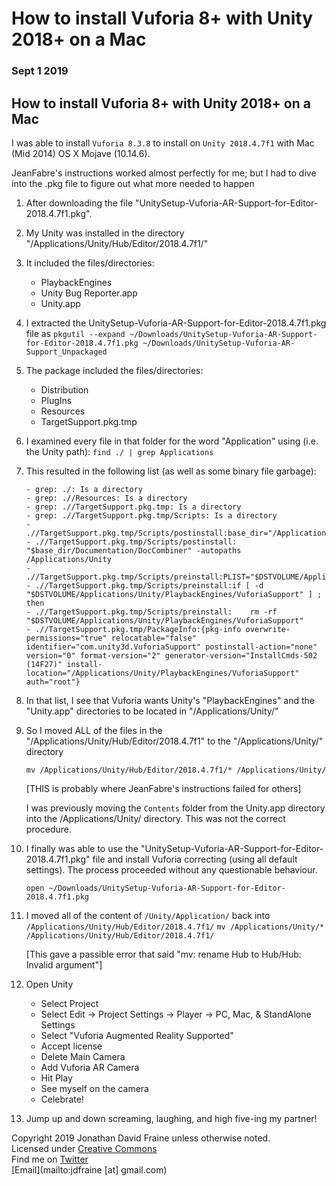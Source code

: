# How to install Vuforia 8+ with Unity 2018+ on a Mac
### Sept 1 2019

## How to install Vuforia 8+ with Unity 2018+ on a Mac

I was able to install `Vuforia 8.3.8` to install on `Unity 2018.4.7f1` with Mac (Mid 2014) OS X Mojave (10.14.6).
    
JeanFabre's instructions worked almost perfectly for me; but I had to dive into the .pkg file to figure out what more needed to happen

1. After downloading the file "UnitySetup-Vuforia-AR-Support-for-Editor-2018.4.7f1.pkg".

2. My Unity was installed in the directory "/Applications/Unity/Hub/Editor/2018.4.7f1/"

3. It included the files/directories:
    - PlaybackEngines
    - Unity Bug Reporter.app
    - Unity.app

4. I extracted the UnitySetup-Vuforia-AR-Support-for-Editor-2018.4.7f1.pkg file as 
    `pkgutil --expand ~/Downloads/UnitySetup-Vuforia-AR-Support-for-Editor-2018.4.7f1.pkg ~/Downloads/UnitySetup-Vuforia-AR-Support_Unpackaged`

5. The package included the files/directories:
    - Distribution
    - PlugIns
    - Resources
    - TargetSupport.pkg.tmp

6. I examined every file in that folder for the word "Application" using (i.e. the Unity path):
    `find ./ | grep Applications`

7. This resulted in the following list (as well as some binary file garbage):
    
    ```
    - grep: ./: Is a directory
    - grep: .//Resources: Is a directory
    - grep: .//TargetSupport.pkg.tmp: Is a directory
    - grep: .//TargetSupport.pkg.tmp/Scripts: Is a directory
    - .//TargetSupport.pkg.tmp/Scripts/postinstall:base_dir="/Applications/Unity/PlaybackEngines/PlaybackEngines/VuforiaSupport"
    - .//TargetSupport.pkg.tmp/Scripts/postinstall:    "$base_dir/Documentation/DocCombiner" -autopaths /Applications/Unity
    - .//TargetSupport.pkg.tmp/Scripts/preinstall:PLIST="$DSTVOLUME/Applications/Unity/Unity.app/Contents/Info.plist"
    - .//TargetSupport.pkg.tmp/Scripts/preinstall:if [ -d "$DSTVOLUME/Applications/Unity/PlaybackEngines/VuforiaSupport" ] ; then
    - .//TargetSupport.pkg.tmp/Scripts/preinstall:    rm -rf "$DSTVOLUME/Applications/Unity/PlaybackEngines/VuforiaSupport"
    - .//TargetSupport.pkg.tmp/PackageInfo:{pkg-info overwrite-permissions="true" relocatable="false" identifier="com.unity3d.VuforiaSupport" postinstall-action="none" version="0" format-version="2" generator-version="InstallCmds-502 (14F27)" install-location="/Applications/Unity/PlaybackEngines/VuforiaSupport" auth="root"}
    ```

8. In that list, I see that Vuforia wants Unity's "PlaybackEngines" and the "Unity.app" directories to be located in "/Applications/Unity/"
        
9. So I moved ALL of the files in the "/Applications/Unity/Hub/Editor/2018.4.7f1" to the "/Applications/Unity/" directory

    `mv /Applications/Unity/Hub/Editor/2018.4.7f1/* /Applications/Unity/`


    [THIS is probably where JeanFabre's instructions failed for others]

    I was previously moving the `Contents` folder from the Unity.app directory into the /Applications/Unity/ directory. This was not the correct procedure.

        
10. I finally was able to use the "UnitySetup-Vuforia-AR-Support-for-Editor-2018.4.7f1.pkg" file and install Vuforia correcting (using all default settings). The process proceeded without any questionable behaviour.

    `open ~/Downloads/UnitySetup-Vuforia-AR-Support-for-Editor-2018.4.7f1.pkg`
        
11. I moved all of the content of `/Unity/Application/` back into `/Applications/Unity/Hub/Editor/2018.4.7f1/`
    `mv /Applications/Unity/* /Applications/Unity/Hub/Editor/2018.4.7f1/`

    [This gave a passible error that said "mv: rename Hub to Hub/Hub: Invalid argument"]

12. Open Unity
    - Select Project
    - Select Edit -> Project Settings -> Player -> PC, Mac, & StandAlone Settings
    - Select "Vuforia Augmented Reality Supported"
    - Accept license
    - Delete Main Camera
    - Add Vuforia AR Camera
    - Hit Play
    - See myself on the camera
    - Celebrate!

13. Jump up and down screaming, laughing, and high five-ing my partner!

Copyright 2019 Jonathan David Fraine unless otherwise noted.  
Licensed under [Creative Commons](http://creativecommons.org/licenses/by-nc-sa/3.0/)  
Find me on [Twitter](https://twitter.com/exowanderer)  
[Email](mailto:jdfraine [at] gmail.com)
